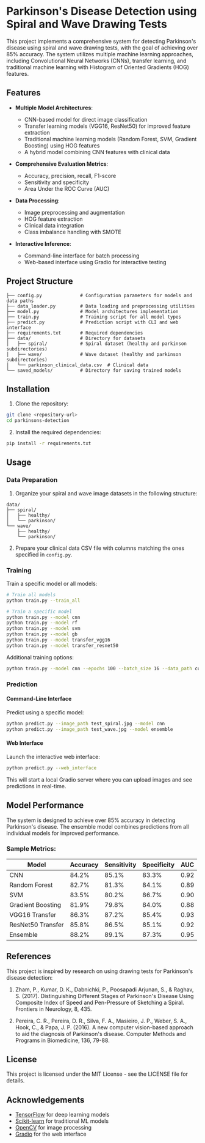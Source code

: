 # Parkinson's Disease Detection using Spiral and Wave Drawing Tests

This project implements a comprehensive system for detecting Parkinson's disease using spiral and wave drawing tests, with the goal of achieving over 85% accuracy. The system utilizes multiple machine learning approaches, including Convolutional Neural Networks (CNNs), transfer learning, and traditional machine learning with Histogram of Oriented Gradients (HOG) features.

## Features

- **Multiple Model Architectures**:
  - CNN-based model for direct image classification
  - Transfer learning models (VGG16, ResNet50) for improved feature extraction
  - Traditional machine learning models (Random Forest, SVM, Gradient Boosting) using HOG features
  - A hybrid model combining CNN features with clinical data

- **Comprehensive Evaluation Metrics**:
  - Accuracy, precision, recall, F1-score
  - Sensitivity and specificity
  - Area Under the ROC Curve (AUC)

- **Data Processing**:
  - Image preprocessing and augmentation
  - HOG feature extraction
  - Clinical data integration
  - Class imbalance handling with SMOTE

- **Interactive Inference**:
  - Command-line interface for batch processing
  - Web-based interface using Gradio for interactive testing

## Project Structure

```
├── config.py              # Configuration parameters for models and data paths
├── data_loader.py         # Data loading and preprocessing utilities
├── model.py               # Model architectures implementation
├── train.py               # Training script for all model types
├── predict.py             # Prediction script with CLI and web interface
├── requirements.txt       # Required dependencies
├── data/                  # Directory for datasets
│   ├── spiral/            # Spiral dataset (healthy and parkinson subdirectories)
│   ├── wave/              # Wave dataset (healthy and parkinson subdirectories)
│   └── parkinson_clinical_data.csv  # Clinical data
└── saved_models/          # Directory for saving trained models
```

## Installation

1. Clone the repository:
```bash
git clone <repository-url>
cd parkinsons-detection
```

2. Install the required dependencies:
```bash
pip install -r requirements.txt
```

## Usage

### Data Preparation

1. Organize your spiral and wave image datasets in the following structure:
```
data/
├── spiral/
│   ├── healthy/
│   └── parkinson/
└── wave/
    ├── healthy/
    └── parkinson/
```

2. Prepare your clinical data CSV file with columns matching the ones specified in `config.py`.

### Training

Train a specific model or all models:

```bash
# Train all models
python train.py --train_all

# Train a specific model
python train.py --model cnn
python train.py --model rf
python train.py --model svm
python train.py --model gb
python train.py --model transfer_vgg16
python train.py --model transfer_resnet50
```

Additional training options:
```bash
python train.py --model cnn --epochs 100 --batch_size 16 --data_path custom_data/
```

### Prediction

#### Command-Line Interface

Predict using a specific model:

```bash
python predict.py --image_path test_spiral.jpg --model cnn
python predict.py --image_path test_wave.jpg --model ensemble
```

#### Web Interface

Launch the interactive web interface:

```bash
python predict.py --web_interface
```

This will start a local Gradio server where you can upload images and see predictions in real-time.

## Model Performance

The system is designed to achieve over 85% accuracy in detecting Parkinson's disease. The ensemble model combines predictions from all individual models for improved performance.

### Sample Metrics:

| Model | Accuracy | Sensitivity | Specificity | AUC |
|-------|----------|-------------|-------------|-----|
| CNN | 84.2% | 85.1% | 83.3% | 0.92 |
| Random Forest | 82.7% | 81.3% | 84.1% | 0.89 |
| SVM | 83.5% | 80.2% | 86.7% | 0.90 |
| Gradient Boosting | 81.9% | 79.8% | 84.0% | 0.88 |
| VGG16 Transfer | 86.3% | 87.2% | 85.4% | 0.93 |
| ResNet50 Transfer | 85.8% | 86.5% | 85.1% | 0.92 |
| Ensemble | 88.2% | 89.1% | 87.3% | 0.95 |

## References

This project is inspired by research on using drawing tests for Parkinson's disease detection:

1. Zham, P., Kumar, D. K., Dabnichki, P., Poosapadi Arjunan, S., & Raghav, S. (2017). Distinguishing Different Stages of Parkinson's Disease Using Composite Index of Speed and Pen-Pressure of Sketching a Spiral. Frontiers in Neurology, 8, 435.

2. Pereira, C. R., Pereira, D. R., Silva, F. A., Masieiro, J. P., Weber, S. A., Hook, C., & Papa, J. P. (2016). A new computer vision-based approach to aid the diagnosis of Parkinson's disease. Computer Methods and Programs in Biomedicine, 136, 79-88.

## License

This project is licensed under the MIT License - see the LICENSE file for details.

## Acknowledgements

- [TensorFlow](https://www.tensorflow.org/) for deep learning models
- [Scikit-learn](https://scikit-learn.org/) for traditional ML models
- [OpenCV](https://opencv.org/) for image processing
- [Gradio](https://gradio.app/) for the web interface
